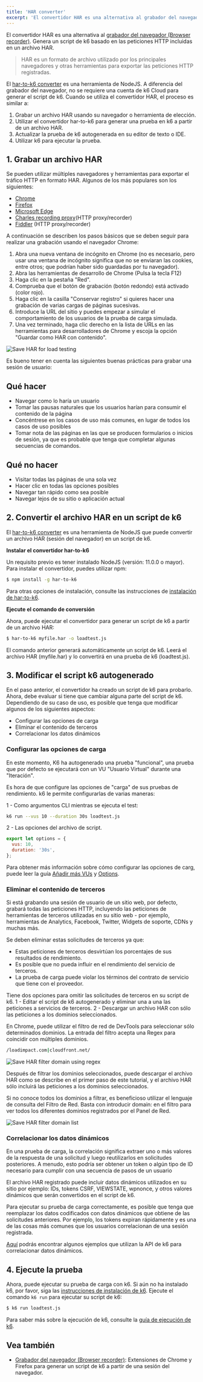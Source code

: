 ```yaml
---
title: 'HAR converter'
excerpt: 'El convertidor HAR es una alternativa al grabador del navegador (Browser recorder). Genera un script de k6 basado en las peticiones HTTP incluidas en un archivo HAR.'
---
```


El convertidor HAR es una alternativa al [grabador del navegador (Browser recorder)](/es/creacion-de-pruebas/grabar-una-sesion/grabador-de-navegador/). Genera un script de k6 basado en las peticiones HTTP incluidas en un archivo HAR.

> HAR es un formato de archivo utilizado por los principales navegadores y otras herramientas para exportar las peticiones HTTP registradas.

El [har-to-k6 converter](https://github.com/k6io/har-to-k6) es una herramienta de NodeJS. A diferencia del grabador del navegador, no se requiere una cuenta de k6 Cloud para generar el script de k6.
Cuando se utiliza el convertidor HAR, el proceso es similar a:

1. Grabar un archivo HAR usando su navegador o herramienta de elección.
2. Utilizar el convertidor har-to-k6 para generar una prueba en k6 a partir de un archivo HAR.
3. Actualizar la prueba de k6 autogenerada en su editor de texto o IDE.
4. Utilizar k6 para ejecutar la prueba.


## 1. Grabar un archivo HAR

Se pueden utilizar múltiples navegadores y herramientas para exportar el tráfico HTTP en formato HAR. Algunos de los más populares son los siguientes:

- [Chrome](https://www.google.com/chrome/)
- [Firefox](https://www.mozilla.org/en-US/firefox/)
- [Microsoft Edge](https://www.microsoft.com/en-us/windows/microsoft-edge)
- [Charles recording proxy](http://www.charlesproxy.com/)(HTTP proxy/recorder)
- [Fiddler](http://www.telerik.com/fiddler) (HTTP proxy/recorder)

A continuación se describen los pasos básicos que se deben seguir para realizar una grabación usando el navegador Chrome:

1. Abra una nueva ventana de incógnito en Chrome (no es necesario, pero usar una ventana de incógnito significa que no se enviaran las cookies, entre otros; que podrían haber sido guardadas por tu navegador).
2. Abra las herramientas de desarrollo de Chrome (Pulsa la tecla F12)
3. Haga clic en la pestaña "Red".
4. Comprueba que el botón de grabación (botón redondo) está activado (color rojo).
5. Haga clic en la casilla "Conservar registro" si quieres hacer una grabación de varias cargas de páginas sucesivas.
6. Introduce la URL del sitio y puedes empezar a simular el comportamiento de los usuarios de la prueba de carga simulada.
7. Una vez terminado, haga clic derecho en la lista de URLs en las herramientas para desarrolladores de Chrome y escoja la opción "Guardar como HAR con contenido".

![Save HAR for load testing](./images/session_recorder_save_as_har.png)

Es bueno tener en cuenta las siguientes buenas prácticas para grabar una sesión de usuario:

## Qué hacer
- Navegar como lo haría un usuario
- Tomar las pausas naturales que los usuarios harían para consumir el contenido de la página
- Concéntrese en los casos de uso más comunes, en lugar de todos los casos de uso posibles
- Tomar nota de las páginas en las que se producen formularios o inicios de sesión, ya que es probable que tenga que completar algunas secuencias de comandos.

## Qué no hacer
- Visitar todas las páginas de una sola vez
- Hacer clic en todas las opciones posibles
- Navegar tan rápido como sea posible
- Navegar lejos de su sitio o aplicación actual


## 2. Convertir el archivo HAR en un script de k6


El [har-to-k6 converter](https://github.com/k6io/har-to-k6) es una herramienta de NodeJS que puede convertir un archivo HAR (sesión del navegador) en un script de k6.

**Instalar el convertidor har-to-k6**

Un requisito previo es tener instalado NodeJS (versión: 11.0.0 o mayor). Para instalar el convertidor, puedes utilizar npm:


```bash
$ npm install -g har-to-k6
```

Para otras opciones de instalación, consulte las instrucciones de [instalación de har-to-k6](https://github.com/k6io/har-to-k6#installation).

**Ejecute el comando de conversión**

Ahora, puede ejecutar el convertidor para generar un script de k6 a partir de un archivo HAR:


```bash
$ har-to-k6 myfile.har -o loadtest.js
```

El comando anterior generará automáticamente un script de k6. Leerá el archivo HAR (myfile.har) y lo convertirá en una prueba de k6 (loadtest.js).

## 3. Modificar el script k6 autogenerado

En el paso anterior, el convertidor ha creado un script de k6 para probarlo. Ahora, debe evaluar si tiene que cambiar alguna parte del script de k6. Dependiendo de su caso de uso, es posible que tenga que modificar algunos de los siguientes aspectos:

- Configurar las opciones de carga
- Eliminar el contenido de terceros
- Correlacionar los datos dinámicos


### Configurar las opciones de carga


En este momento, K6 ha autogenerado una prueba "funcional", una prueba que por defecto se ejecutará con un VU "Usuario Virtual" durante una "Iteración".

Es hora de que configure las opciones de "carga" de sus pruebas de rendimiento. k6 le permite configurarlas de varias maneras:

1 - Como argumentos CLI mientras se ejecuta el test:


```bash
k6 run --vus 10 --duration 30s loadtest.js
```

2 - Las opciones del archivo de script.


```javascript
export let options = {
  vus: 10,
  duration: '30s',
};
```

Para obtener más información sobre cómo configurar las opciones de carg, puede leer la guía [Añadir más VUs](/es/empezando/ejecucion-de-k6/#agregando-mas-usuarios-virtuales-vus) y [Options](/es/usando-k6/opciones/).

### Eliminar el contenido de terceros

Si está grabando una sesión de usuario de un sitio web, por defecto, grabará todas las peticiones HTTP, incluyendo las peticiones de herramientas de terceros utilizadas en su sitio web - por ejemplo, herramientas de Analytics, Facebook, Twitter, Widgets de soporte, CDNs y muchas más.

Se deben eliminar estas solicitudes de terceros ya que:
- Estas peticiones de terceros desvirtúan los porcentajes de sus resultados de rendimiento.
- Es posible que no pueda influir en el rendimiento del servicio de terceros.
- La prueba de carga puede violar los términos del contrato de servicio que tiene con el proveedor.

Tiene dos opciones para omitir las solicitudes de terceros en su script de k6.
1 - Editar el script de k6 autogenerado y eliminar una a una las peticiones a servicios de terceros.
2 - Descargar un archivo HAR con sólo las peticiones a los dominios seleccionados.

En Chrome, puede utilizar el filtro de red de DevTools para seleccionar sólo determinados dominios. La entrada del filtro acepta una Regex para coincidir con múltiples dominios.

```bash
/loadimpact.com|cloudfront.net/
```

![Save HAR filter domain using regex](./images/session_recorder_filter_domain.png)

Después de filtrar los dominios seleccionados, puede descargar el archivo HAR como se describe en el primer paso de este tutorial, y el archivo HAR sólo incluirá las peticiones a los dominios seleccionados.

Si no conoce todos los dominios a filtrar, es beneficioso utilizar el lenguaje de consulta del Filtro de Red. Basta con introducir domain: en el filtro para ver todos los diferentes dominios registrados por el Panel de Red.

![Save HAR filter domain list](./images/session_recorder_filter_domain_list.png)

### Correlacionar los datos dinámicos


En una prueba de carga, la correlación significa extraer uno o más valores de la respuesta de una solicitud y luego reutilizarlos en solicitudes posteriores. A menudo, esto podría ser obtener un token o algún tipo de ID necesario para cumplir con una secuencia de pasos de un usuario

El archivo HAR registrado puede incluir datos dinámicos utilizados en su sitio por ejemplo:  IDs, tokens CSRF, VIEWSTATE, wpnonce, y otros valores dinámicos que serán convertidos en el script de k6.

Para ejecutar su prueba de carga correctamente, es posible que tenga que reemplazar los datos codificados con datos dinámicos que obtiene de las solicitudes anteriores. Por ejemplo, los tokens expiran rápidamente y es una de las cosas más comunes que los usuarios correlacionan de una sesión registrada.

[Aquí](/examples/correlation-and-dynamic-data) podrás encontrar algunos ejemplos que utilizan la API de k6 para correlacionar datos dinámicos.

## 4. Ejecute la prueba

Ahora, puede ejecutar su prueba de carga con k6. Si aún no ha instalado k6, por favor, siga las [instrucciones de instalación de k6](/es/empezando/instalacion/).
Ejecute el comando `k6 run` para ejecutar su script de k6:


```bash
$ k6 run loadtest.js
```

Para saber más sobre la ejecución de k6, consulte la [guía de ejecución de k6](/es/empezando/ejecucion-de-k6/).

## Vea también

- [Grabador del navegador (Browser recorder)](/es/creacion-de-pruebas/grabar-una-sesion/grabador-de-navegador/): Extensiones de Chrome y Firefox para generar un script de k6 a partir de una sesión del navegador.
